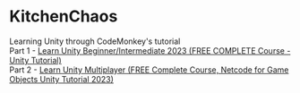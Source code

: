 # KitchenChaos
Learning Unity through CodeMonkey's tutorial  
Part 1 - [Learn Unity Beginner/Intermediate 2023 (FREE COMPLETE Course - Unity Tutorial)](https://youtu.be/AmGSEH7QcDg)  
Part 2 - [Learn Unity Multiplayer (FREE Complete Course, Netcode for Game Objects Unity Tutorial 2023)](https://youtu.be/7glCsF9fv3s)
